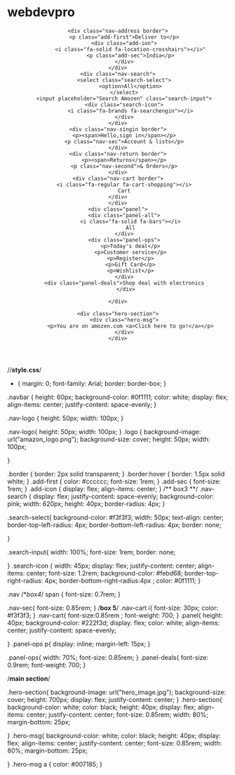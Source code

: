 # webdevpro
<!DOCTYPE html>
<html lang="en">
<head>
    <meta charset="UTF-8">
    <meta name="viewport" content="width=device-width, initial-scale=1.0">
    <title>Amazon</title>
    <link rel="stylesheet" href="https://cdnjs.cloudflare.com/ajax/libs/font-awesome/5.15.4/css/all.min.css">
    <link rel="stylesheet" href="style.css">
</head>
<body>
    <header>
    <div class="navbar">
    <div class="nav-logo border">
    <div class="logo"></div>
    </div>

    <div class="nav-address border">
        <p class="add-first">Deliver to</p>
        <div class="add-ion">
            <i class="fa-solid fa-location-crosshairs"></i>"
            <p class="add-sec">India</p>
        </div>
    </div>
    <div class="nav-search">
        <select class="search-select">
            <option>All</option>
        </select>
        <input placeholder="Search Amozen" class="search-input">
        <div class="search-icon">
            <i class="fa-brands fa-searchengin"></i>
        </div>
    </div>
    <div class="nav-singin border">
        <p><span>Hello,sign in</span></p>
        <p class="nav-sec">Account & lists</p>
    </div>
    <div class="nav-return border">
        <p><span>Returns</span></p>
        <p class="nav-second">& Orders</p>
    </div>
    <div class="nav-cart border">
        <i class="fa-regular fa-cart-shopping"></i>
        Cart
    </div>
    </div>
    <div class="panel">
        <div class="panel-all">
            <i class="fa-solid fa-bars"></i>
            All
        </div>
        <div class="panel-ops">
            <p>Today's deal</p>
            <p>Customer service</p>
            <p>Register</p>
            <p>Gift Card</p>
            <p>Wishlist</p>
        </div>
        <div class="panel-deals">Shop deal with electronics
         </div>
        
    </div>

    <div class="hero-section">
        <div class="hero-msg">
            <p>You are on amozen.com <a>Click here to go!</a></p>
        </div>
    </div>
    
        
</div>
    </header>
</body>
</html>




//**style.css**/
* {
    margin: 0;
    font-family: Arial;
    border: border-box;
}

 
.navbar {
    height: 60px;
    background-color: #0f1111;
    color: white;
     display: flex;
     align-items: center;
     justify-content: space-evenly;
}

.nav-logo {
    height: 50px;
    width: 100px;
}

.nav-logo{
    height: 50px;
    width: 100px;
}
 .logo {
    background-image: url("amazon_logo.png");
    background-size: cover;
    height: 50px;
    width: 100px;

 }

 .border {
    border: 2px solid transparent;
 }
.border:hover {
    border: 1.5px solid white;
}
.add-first {
    color: #cccccc;
    font-size: 1rem;
}
.add-sec {
    font-size: 1rem;
}
.add-icon {
    display: flex;
    align-items: center;
}
/** box3 **/
.nav-search {
    display: flex;
    justify-content: space-evenly;
    background-color: pink; 
    width: 620px;
    height: 40px;
    border-radius: 4px;
}

.search-select{
    background-color: #f3f3f3;
    width: 50px;
    text-align: center;
    border-top-left-radius: 4px;
    border-bottom-left-radius: 4px;
    border: none;

}

.search-input{
    width: 100%;
    font-size: 1rem;
    border: none;

}
.search-icon {
    width: 45px;
    display: flex;
    justify-content: center;
    align-items: center;
    font-size: 1.2rem;
    background-color: #febd68;
    border-top-right-radius: 4px;
    border-bottom-right-radius:4px ;
    color: #0f1111;
}

.nav
/**box4*/
span {
    font-size: 0.7rem;
}

.nav-sec{
    font-size: 0.85rem;
}
/**box 5**/
.nav-cart i{
    font-size: 30px;
    color: #f3f3f3;
}
.nav-cart{
    font-size:0.85rem ;
    font-weight: 700;
}
.panel{
    height: 40px;
    background-color: #222f3d;
    display: flex;
    color: white;
    align-items: center;
    justify-content: space-evenly;

}
.panel-ops p{
    display: inline;
    margin-left: 15px;
}

.panel-ops{
    width: 70%;
    font-size: 0.85rem;
}
.panel-deals{
    font-size: 0.9rem;
    font-weight: 700;
}

/**main section**/

.hero-section{
    background-image: url("hero_image.jpg");
    background-size: cover;
    height: 700px;
    display: flex;
    justify-content: center;
}
.hero-section{
    background-color: white;
    color: black;
    height: 40px;
    display: flex;
    align-items: center;
    justify-content: center;
    font-size: 0.85rem;
    width: 80%;
    margin-bottom: 25px;


}
.hero-msg{
    background-color: white;
    color: black;
    height: 40px;
    display: flex;
    align-items: center;
    justify-content: center;
    font-size: 0.85rem;
    width: 80%;
    margin-bottom: 25px;

}
.hero-msg a {
    color: #007185;
}
